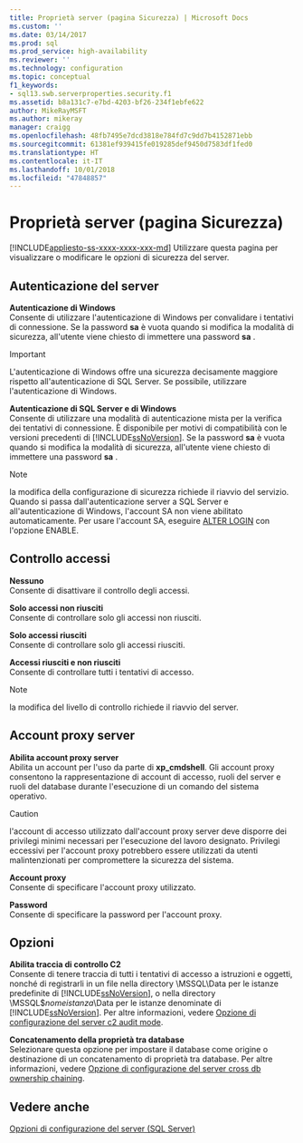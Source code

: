 ```yaml
---
title: Proprietà server (pagina Sicurezza) | Microsoft Docs
ms.custom: ''
ms.date: 03/14/2017
ms.prod: sql
ms.prod_service: high-availability
ms.reviewer: ''
ms.technology: configuration
ms.topic: conceptual
f1_keywords:
- sql13.swb.serverproperties.security.f1
ms.assetid: b8a131c7-e7bd-4203-bf26-234f1ebfe622
author: MikeRayMSFT
ms.author: mikeray
manager: craigg
ms.openlocfilehash: 48fb7495e7dcd3818e784fd7c9dd7b4152871ebb
ms.sourcegitcommit: 61381ef939415fe019285def9450d7583df1fed0
ms.translationtype: HT
ms.contentlocale: it-IT
ms.lasthandoff: 10/01/2018
ms.locfileid: "47848857"
---
```

# <a name="server-properties---security-page"></a>Proprietà server (pagina Sicurezza)
[!INCLUDE[appliesto-ss-xxxx-xxxx-xxx-md](../../includes/appliesto-ss-xxxx-xxxx-xxx-md.md)]
  Utilizzare questa pagina per visualizzare o modificare le opzioni di sicurezza del server.  
  
## <a name="server-authentication"></a>Autenticazione del server  
 **Autenticazione di Windows**  
 Consente di utilizzare l'autenticazione di Windows per convalidare i tentativi di connessione. Se la password **sa** è vuota quando si modifica la modalità di sicurezza, all'utente viene chiesto di immettere una password **sa** .  
  
> [!IMPORTANT]  
>  L'autenticazione di Windows offre una sicurezza decisamente maggiore rispetto all'autenticazione di SQL Server. Se possibile, utilizzare l'autenticazione di Windows.  
  
 **Autenticazione di SQL Server e di Windows**  
 Consente di utilizzare una modalità di autenticazione mista per la verifica dei tentativi di connessione. È disponibile per motivi di compatibilità con le versioni precedenti di [!INCLUDE[ssNoVersion](../../includes/ssnoversion-md.md)]. Se la password **sa** è vuota quando si modifica la modalità di sicurezza, all'utente viene chiesto di immettere una password **sa** .  
  
> [!NOTE]  
>  la modifica della configurazione di sicurezza richiede il riavvio del servizio. Quando si passa dall'autenticazione server a SQL Server e all'autenticazione di Windows, l'account SA non viene abilitato automaticamente. Per usare l'account SA, eseguire [ALTER LOGIN](../../t-sql/statements/alter-login-transact-sql.md) con l'opzione ENABLE.  
  
## <a name="login-auditing"></a>Controllo accessi  
 **Nessuno**  
 Consente di disattivare il controllo degli accessi.  
  
 **Solo accessi non riusciti**  
 Consente di controllare solo gli accessi non riusciti.  
  
 **Solo accessi riusciti**  
 Consente di controllare solo gli accessi riusciti.  
  
 **Accessi riusciti e non riusciti**  
 Consente di controllare tutti i tentativi di accesso.  
  
> [!NOTE]  
>  la modifica del livello di controllo richiede il riavvio del server.  
  
## <a name="server-proxy-account"></a>Account proxy server  
 **Abilita account proxy server**  
 Abilita un account per l'uso da parte di **xp_cmdshell**. Gli account proxy consentono la rappresentazione di account di accesso, ruoli del server e ruoli del database durante l'esecuzione di un comando del sistema operativo.  
  
> [!CAUTION]  
>  l'account di accesso utilizzato dall'account proxy server deve disporre dei privilegi minimi necessari per l'esecuzione del lavoro designato. Privilegi eccessivi per l'account proxy potrebbero essere utilizzati da utenti malintenzionati per compromettere la sicurezza del sistema.  
  
 **Account proxy**  
 Consente di specificare l'account proxy utilizzato.  
  
 **Password**  
 Consente di specificare la password per l'account proxy.  
  
## <a name="options"></a>Opzioni  
 **Abilita traccia di controllo C2**  
 Consente di tenere traccia di tutti i tentativi di accesso a istruzioni e oggetti, nonché di registrarli in un file nella directory \MSSQL\Data per le istanze predefinite di [!INCLUDE[ssNoVersion](../../includes/ssnoversion-md.md)], o nella directory \MSSQL$*nomeistanza*\Data per le istanze denominate di [!INCLUDE[ssNoVersion](../../includes/ssnoversion-md.md)]. Per altre informazioni, vedere [Opzione di configurazione del server c2 audit mode](../../database-engine/configure-windows/c2-audit-mode-server-configuration-option.md).  
  
 **Concatenamento della proprietà tra database**  
 Selezionare questa opzione per impostare il database come origine o destinazione di un concatenamento di proprietà tra database. Per altre informazioni, vedere [Opzione di configurazione del server cross db ownership chaining](../../database-engine/configure-windows/cross-db-ownership-chaining-server-configuration-option.md).  
  
## <a name="see-also"></a>Vedere anche  
 [Opzioni di configurazione del server &#40;SQL Server&#41;](../../database-engine/configure-windows/server-configuration-options-sql-server.md)  
  
  
